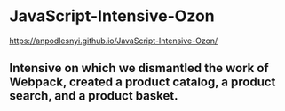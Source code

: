 # JavaScript-Intensive-Ozon
https://anpodlesnyi.github.io/JavaScript-Intensive-Ozon/

## Intensive on which we dismantled the work of Webpack, created a product catalog, a product search, and a product basket.
